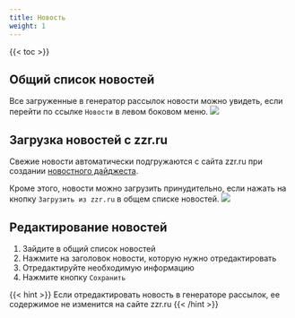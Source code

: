 ```yaml
---
title: Новость
weight: 1
---
```


{{< toc >}}

## Общий список новостей
Все загруженные в генератор рассылок новости можно увидеть, если перейти по ссылке `Новости` в левом боковом меню.
![](../img/news_list_link.png)

## Загрузка новостей с zzr.ru
Свежие новости автоматически подгружаются с сайта zzr.ru при создании [новостного дайджеста](../../letters/news_digest). 

Кроме этого, новости можно загрузить принудительно, если нажать на кнопку `Загрузить из zzr.ru` в общем списке новостей.
![](../img/news_load_from_zzr.png)

## Редактирование новостей
1. Зайдите в общий список новостей
1. Нажмите на заголовок новости, которую нужно отредактировать
1. Отредактируйте необходимую информацию
1. Нажмите кнопку `Сохранить`

{{< hint >}}
Если отредактировать новость в генераторе рассылок, ее содержимое не изменится на сайте zzr.ru
{{< /hint >}}
